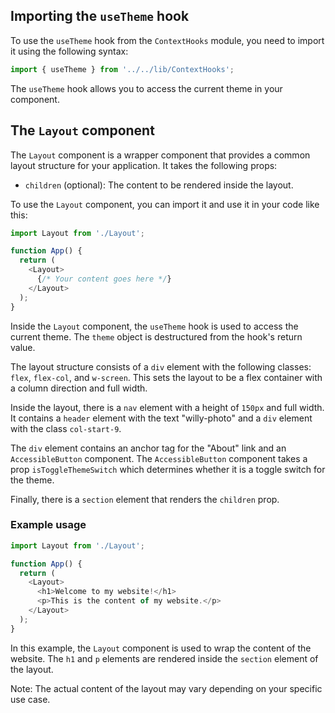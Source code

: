 ## Importing the `useTheme` hook

To use the `useTheme` hook from the `ContextHooks` module, you need to import it using the following syntax:

```javascript
import { useTheme } from '../../lib/ContextHooks';
```

The `useTheme` hook allows you to access the current theme in your component.

## The `Layout` component

The `Layout` component is a wrapper component that provides a common layout structure for your application. It takes the following props:

- `children` (optional): The content to be rendered inside the layout.

To use the `Layout` component, you can import it and use it in your code like this:

```javascript
import Layout from './Layout';

function App() {
  return (
    <Layout>
      {/* Your content goes here */}
    </Layout>
  );
}
```

Inside the `Layout` component, the `useTheme` hook is used to access the current theme. The `theme` object is destructured from the hook's return value.

The layout structure consists of a `div` element with the following classes: `flex`, `flex-col`, and `w-screen`. This sets the layout to be a flex container with a column direction and full width.

Inside the layout, there is a `nav` element with a height of `150px` and full width. It contains a `header` element with the text "willy-photo" and a `div` element with the class `col-start-9`.

The `div` element contains an anchor tag for the "About" link and an `AccessibleButton` component. The `AccessibleButton` component takes a prop `isToggleThemeSwitch` which determines whether it is a toggle switch for the theme.

Finally, there is a `section` element that renders the `children` prop.

### Example usage

```javascript
import Layout from './Layout';

function App() {
  return (
    <Layout>
      <h1>Welcome to my website!</h1>
      <p>This is the content of my website.</p>
    </Layout>
  );
}
```

In this example, the `Layout` component is used to wrap the content of the website. The `h1` and `p` elements are rendered inside the `section` element of the layout.

Note: The actual content of the layout may vary depending on your specific use case.